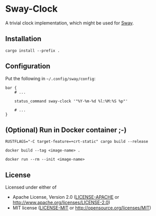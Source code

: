 # Sway-Clock

A trivial clock implementation, which might be used for
[Sway](https://swaywm.org/).

## Installation

`cargo install --prefix .`

## Configuration

Put the following in `~/.config/sway/config`:

```
bar {
    # ...

    status_command sway-clock '"%Y-%m-%d %l:%M:%S %p"'

    # ...
}
```

## (Optional) Run in Docker container ;-)

```shell
RUSTFLAGS="-C target-feature=+crt-static" cargo build --release
```

```shell
docker build --tag <image-name> .
```

```shell
docker run --rm --init <image-name>
```

## License

Licensed under either of

* Apache License, Version 2.0 ([LICENSE-APACHE](LICENSE-APACHE) or http://www.apache.org/licenses/LICENSE-2.0)
* MIT license ([LICENSE-MIT](LICENSE-MIT) or http://opensource.org/licenses/MIT)
